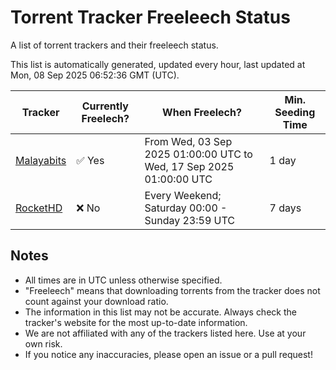 
# Torrent Tracker Freeleech Status

A list of torrent trackers and their freeleech status.

This list is automatically generated, updated every hour, last updated at Mon, 08 Sep 2025 06:52:36 GMT (UTC).

| Tracker | Currently Freelech? | When Freelech? | Min. Seeding Time |
|---------|---------------------|----------------|-------------------|
| [Malayabits](https://malayabits.cc) | ✅ Yes | From Wed, 03 Sep 2025 01:00:00 UTC to Wed, 17 Sep 2025 01:00:00 UTC | 1 day |
| [RocketHD](https://rocket-hd.cc) | ❌ No | Every Weekend; Saturday 00:00 - Sunday 23:59 UTC | 7 days |

## Notes

- All times are in UTC unless otherwise specified.
- "Freeleech" means that downloading torrents from the tracker does not count against your download ratio.
- The information in this list may not be accurate. Always check the tracker's website for the most up-to-date information.
- We are not affiliated with any of the trackers listed here. Use at your own risk.
- If you notice any inaccuracies, please open an issue or a pull request!

